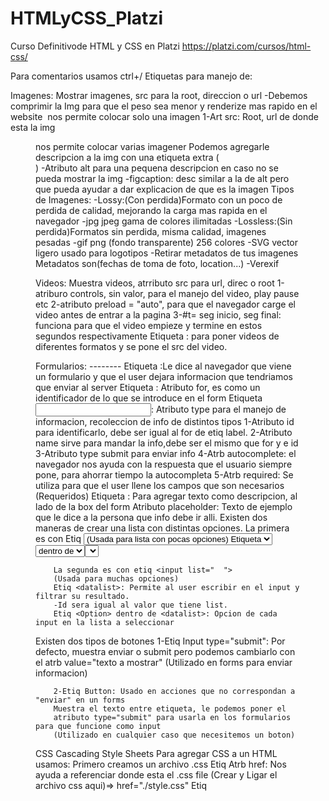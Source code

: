 # HTMLyCSS_Platzi
Curso Definitivode HTML y CSS en Platzi
https://platzi.com/cursos/html-css/

Para comentarios usamos ctrl+/
Etiquetas para manejo de:

Imagenes: Mostrar imagenes, src para la root, direccion o url
-Debemos comprimir la Img para que el peso sea menor y renderize mas rapido en el website
<Img> nos permite colocar solo una imagen
        1-Art src: Root, url de donde esta la img
<Figure> nos permite colocar varias imagener 
        Podemos agregarle descripcion a la img
        con una etiqueta extra (<figcaption>)
        -Atributo alt para una pequena descripcion
        en caso no se pueda mostrar la img
        -figcaption: desc similar a la de alt pero
          que pueda ayudar a dar explicacion de que es la imagen
Tipos de Imagenes: 
        -Lossy:(Con perdida)Formato con un poco de perdida de calidad, 
        mejorando la carga mas rapida en el navegador
           -jpg jpeg gama de colores ilimitadas 
        -Lossless:(Sin perdida)Formatos sin perdida, misma calidad, imagenes pesadas
           -gif png  (fondo transparente) 256 colores
           -SVG vector ligero usado para logotipos 
        -Retirar metadatos de tus imagenes
        Metadatos son(fechas de toma de foto, location...)
        -Verexif 

Videos: Muestra videos, atrributo src para url, direc o root 
        1-atriburo controls, sin valor, para el manejo del
        video, play pause etc
        2-atributo preload = "auto", para que el navegador carge el video 
        antes de entrar a la pagina
        3-#t= seg inicio, seg final: funciona para 
        que el video empieze y termine en estos segundos respectivamente
Etiqueta <Source>: para poner videos de diferentes 
        formatos y se pone el src del video.

Formularios: --------
        Etiqueta <Forms>:Le dice al navegador que 
        viene un formulario y que el user dejara informacion que tendriamos que enviar al server
        Etiqueta <label>: Atributo for, es como un identificador de lo que se introduce en el form
        Etiqueta <input>: Atributo type para el manejo de informacion, recoleccion de info de distintos tipos
               1-Atributo id para identificarlo, debe ser igual al for de etiq label.
               2-Atributo name sirve para mandar la info,debe ser el mismo que for y e id
               3-Atributo type submit para enviar info
               4-Atrb autocomplete: el navegador nos ayuda con la respuesta que el usuario siempre pone, para ahorrar tiempo la autocompleta 
               5-Atrb required: Se utiliza para que el user llene los campos que son necesarios (Requeridos)
        Etiqueta <span>: Para agregar texto como descripcion, al lado de la box del form
        Atributo placeholder: Texto de ejemplo que le dice a la persona que info debe ir alli.
Existen dos maneras de crear una lista con distintas opciones.
        La primera es con Etiq <select> permite crear la lista con etiq de <option>
        (Usada para lista con pocas opciones)
        Etiqueta <select>: Sirve para hacer una lista de las opciones de input en un form.
        -Name: es el contenido en relacion a las options
        -Id:
        Etiq <Option> dentro de <select>: Opcion de cada input en la lista a seleccionar

        La segunda es con etiq <input list="  ">
        (Usada para muchas opciones)
        Etiq <datalist>: Permite al user escribir en el input y filtrar su resultado. 
        -Id sera igual al valor que tiene list.
        Etiq <Option> dentro de <datalist>: Opcion de cada input en la lista a seleccionar

Existen dos tipos de botones
        1-Etiq Input type="submit": Por defecto, muestra enviar o submit pero podemos cambiarlo
        con el atrb value="texto a mostrar" 
        (Utilizado en forms para enviar informacion)

        2-Etiq Button: Usado en acciones que no correspondan a "enviar" en un forms
        Muestra el texto entre etiqueta, le podemos poner el 
        atributo type="submit" para usarla en los formularios para que funcione como input 
        (Utilizado en cualquier caso que necesitemos un boton)


CSS  Cascading Style Sheets 
Para agregar CSS a un HTML usamos:
Primero creamos un archivo .css
Etiq <link rel="  " href=" root de css">
        Atrb href: Nos ayuda a referenciar donde esta el .css file 
        (Crear y Ligar el archivo css aqui)=> href="./style.css"
Etiq <style> para agregar pocos estilos de Css

Selectores: (el selector universal es el * )
1-Por elemento de HTML:Parrafo ejm=>p{ css } en el CSS
2-Por Clase: Atriburo class=" nombre" en HTML dentro de etiq
        Llamamos como .nombre{ css} en el CSS
3-Por Id:Art id="nombre" en HTML dentro de etiq
        Llamamos como #nombre{ css } en el CSS

Pseudo clases y pseudo elementos
Esto es a lo que le vamos a agregar estilos una vez tengamos la etiq
-Pseudo Clases: definen el estilo de un estado especial de un elemento
                :class
-Pseudo Elemento: definen el estilo de una parte especifica de un elemento
                ::element

Anatomia o Syntaxis de una regla en CSS
        -Selector/PseudoClase o PsElemento: El elemento que quieres modificar
        -Declaracion del Estilo: -Propiedad -Valor de Propiedad
        Ejm: p (selector){
                color(propiedad): red(valor de propiedad);
                -----------declaracion de estilo-------------
             }

MODELO DE CAJA

        -Margin: Espacio Externo de la caja hacia afuera
        -Border: Linea que define a cada elemento 
        -Padding: Espacio Interno de la caja hacia adentro 
        -Contenido: Elemento(img video texto)
    Width y Height para posicionar la box (top-right-bottom-left)

Box-sizing: Border-box; Hace que se calcule automaticamente el 
tamano del elemento con el padding y border para eliminar scroll horizontal.
        -Suma el padding con el width del elemento 
Tambien podemos hacerlo utilizando el metodo calc(% - px); del Width
        -Ejm: Imagina que quieres colocar 2 cajas dentro de una caja padre y quieres que cada una tome el 50% de ancho, pero que cada una tenga un margen a la izquierda de 10px. Si colocas width de 50% a cada caja y además le colocas margen, esto hará que las cajas queden una arriba de la otra, porque al agregarle 20px de espacio en márgenes, vas a hacer que ya no ajuste el 50% a cada caja.
        (Debes restarle al width, el margin(20px))
        Para hacer que ambas cajas sigan tomando el 50% contando los márgenes, puedes hacer lo siguiente:
                .caja-hijo
                {  width: calc(50% - 20px); 
                }

Herencia
Podemos obtener informacion de los padres (Heredar)
Se heredan las caracteristicas de las etiq contenedoras 
        <body>
           <h1>soy h1<h1>
        <body>
        H1 heredara las caract de body
        -inherit: A la propiedad que se la aplicamos debe heredar los valores de su elemento padre 
                  Significa (usa el valor de mi padre)
        -initial: Damos el valor inicial y predefinido por el navegador
        -upset:  Es una combinacion entre inherit e initial, cuando lo usamos en una propiedad
                 esta trata de heredar el valor de su elemento padre si este esta disponible, 
                 sino colocara el valor de la propiedad en su valor inicial

Orden de declaracion - Especificidad 
        Si dos declaraciones tienen la misma importancia, la especificidad de las reglas decidira cual aplicar
        Si las reglas tienen la misma especificidad, el orden de las fuentes controla el resultado final
        Como se controla el orden al declarar CSS?
        1-Importancia: 1-Hoja de estilo de agente de usuario (Estilo del navegador)
                       2-Declaraciones normales en hojas de estilo de autor (Nuestro .css) 
                       3-Declaraciones importantes en hojas de estilos de autor(Utilizar el !important)MalaPractica
        2-Especificidad: 1-!important
                         2-Inline styles
                         3-#id
                         4-.class
                         5-tag
        3-Orden de las fuentes: En tus estilos, las declaraciones al final del documento anularan 
                                a las que sucedan antes en caso de conflicto. 
                        Se aplican los estilos que esten abajo o de ultimo en el css
                        Ejm: si llamas una clase o id en las primeras lineas y despues llamas la misma a lo ultimo
                        siempre seran aplicados los ultimos estilos y puede reescribir(anular o cambiar) los estilos de arriba